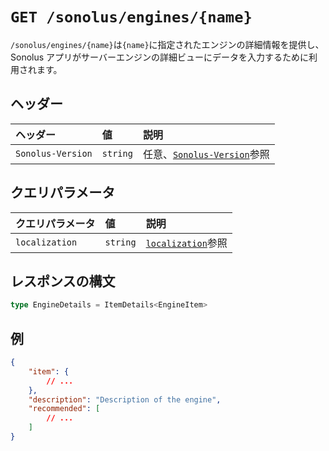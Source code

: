 # `GET /sonolus/engines/{name}`

`/sonolus/engines/{name}`は`{name}`に指定されたエンジンの詳細情報を提供し、Sonolus アプリがサーバーエンジンの詳細ビューにデータを入力するために利用されます。

## ヘッダー

| ヘッダー          | 値       | 説明                                                      |
| :---------------- | :------- | :-------------------------------------------------------- |
| `Sonolus-Version` | `string` | 任意、[`Sonolus-Version`](../headers/sonolus-version)参照 |

## クエリパラメータ

| クエリパラメータ | 値       | 説明                                                   |
| :--------------- | :------- | :----------------------------------------------------- |
| `localization`   | `string` | [`localization`](../query-parameters/localization)参照 |

## レスポンスの構文

```ts
type EngineDetails = ItemDetails<EngineItem>
```

## 例

```json
{
    "item": {
        // ...
    },
    "description": "Description of the engine",
    "recommended": [
        // ...
    ]
}
```
